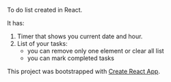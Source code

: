 To do list created in React.

It has:

1. Timer that shows you current date and hour.
2. List of your tasks:
   - you can remove only one element or clear all list
   - you can mark completed tasks

This project was bootstrapped with [Create React App](https://github.com/facebook/create-react-app).
